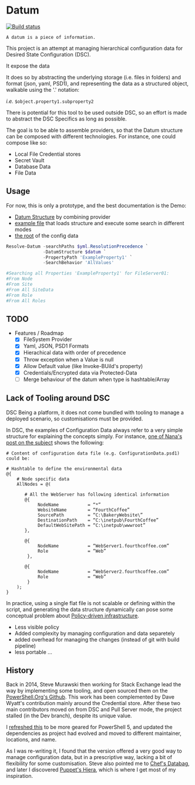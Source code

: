 # Datum

[![Build status](https://ci.appveyor.com/api/projects/status/twbfc16g6w68ub8m/branch/master?svg=true)](https://ci.appveyor.com/project/gaelcolas/datum/branch/master)

`A datum is a piece of information.`

This project is an attempt at managing hierarchical configuration data for Desired State Configuration (DSC).

It expose the data

It does so by abstracting the underlying storage (i.e. files in folders) and format (json, yaml, PSD1), and representing the data as a structured object, walkable using the '.' notation: 

_i.e._ `$object.property1.subproperty2`

There is potential for this tool to be used outside DSC, so an effort is made to abstract the DSC Specifics as long as possible.

The goal is to be able to assemble providers, so that the Datum structure can be composed with different technologies.
For instance, one could compose like so:
 - Local File Credential stores
 - Secret Vault
 - Database Data
 - File Data

## Usage

For now, this is only a prototype, and the best documentation is the Demo:
- [Datum Structure](./Datum/examples/demo1/datum.yml) by combining provider
- [example file](./Datum/examples/demo1/demo1.ps1) that loads structure and execute some search in different modes
- [the root](./Datum/examples/demo1/DSC_Configuration) of the config data

```PowerShell
Resolve-Datum -searchPaths $yml.ResolutionPrecedence `
              -DatumStructure $datum `
              -PropertyPath 'ExampleProperty1' `
              -SearchBehavior 'AllValues'

#Searching all Properties 'ExampleProperty1' for FileServer01:
#From Node
#From Site
#From All SiteData
#From Role
#From All Roles
```

## TODO

- Features / Roadmap
    - [x] FileSystem Provider
    - [x] Yaml, JSON, PSD1 Formats
    - [x] Hierachical data with order of precedence
    - [x] Throw exception when a Value is null
    - [x] Allow Default value (like Invoke-BUild's property)
    - [x] Credentials/Encrypted data via Protected-Data
    - [ ] Merge behaviour of the datum when type is hashtable/Array

## Lack of Tooling around DSC

DSC Being a platform, it does not come bundled with tooling to manage a deployed scenario, so customisations must be provided.

In DSC, the examples of Configuration Data always refer to a very simple structure for explaining the concepts simply.
For instance, [one of Nana's post on the subject](https://blogs.msdn.microsoft.com/powershell/2014/01/09/separating-what-from-where-in-powershell-dsc/) shows the following:
```
# Content of configuration data file (e.g. ConfigurationData.psd1) could be:
 
# Hashtable to define the environmental data
@{
    # Node specific data
    AllNodes = @(
 
       # All the WebServer has following identical information
       @{
            NodeName           = “*”
            WebsiteName        = “FourthCoffee”
            SourcePath         = “C:\BakeryWebsite\”
            DestinationPath    = “C:\inetpub\FourthCoffee”
            DefaultWebSitePath = “C:\inetpub\wwwroot”
       },
 
       @{
            NodeName           = “WebServer1.fourthcoffee.com”
            Role               = “Web”
        },
 
       @{
            NodeName           = “WebServer2.fourthcoffee.com”
            Role               = “Web”
        }
    );
}
```

In practice, using a single flat file is not scalable or defining within the script, and generating the data structure dynamically can pose some conceptual problem about [Policy-driven infrastructure](http://devopscollective.org/maybe-infrastructure-as-code-isnt-the-right-way/).
- Less visible policy
- Added complexity by managing configuration and data separetely
- added overhead for managing the changes (instead of git with build pipeline)
- less portable ...

## History
Back in 2014, Steve Murawski then working for Stack Exchange lead the way by implementing some tooling, and open sourced them on the [PowerShell.Org's Github](https://github.com/PowerShellOrg/DSC/tree/development).
This work has been complemented by Dave Wyatt's contribution mainly around the Credential store.
After these two main contributors moved on from DSC and Pull Server mode, the project stalled (in the Dev branch), despite its unique value.

I [refreshed this](https://github.com/gaelcolas/DscConfigurationData) to be more geared for PowerShell 5, and updated the dependencies as project had evolved and moved to different maintainer, locations, and name.

As I was re-writing it, I found that the version offered a very good way to manage configuration data, but in a prescriptive way, lacking a bit of flexibility for some customisation. Steve also pointed me to [Chef's Databag](https://docs.chef.io/data_bags.html), and later I discovered [Puppet's Hiera](https://docs.puppet.com/hiera/3.3/complete_example.html), which is where I get most of my inspiration.